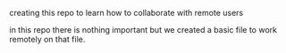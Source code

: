 creating this repo to learn how to collaborate with remote users

in this repo there is nothing important but we created a basic file 
to work remotely on that file.
